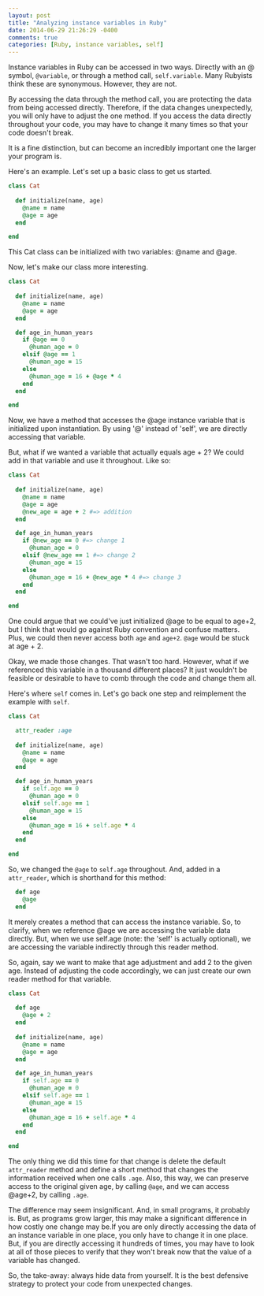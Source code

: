 ```yaml
---
layout: post
title: "Analyzing instance variables in Ruby"
date: 2014-06-29 21:26:29 -0400
comments: true
categories: [Ruby, instance variables, self] 
---
```

Instance variables in Ruby can be accessed in two ways. Directly with an @ symbol, `@variable`, or through a method call, `self.variable`. Many Rubyists think these are synonymous. However, they are not. 

By accessing the data through the method call, you are protecting the data from being accessed directly. Therefore, if the data changes unexpectedly, you will only have to adjust the one method. If you access the data directly throughout your code, you may have to change it many times so that your code doesn't break.

It is a fine distinction, but can become an incredibly important one the larger your program is.

<!-- more -->

Here's an example. Let's set up a basic class to get us started.

```ruby Cat class
class Cat
  
  def initialize(name, age) 
    @name = name
    @age = age
  end 

end  
```
This Cat class can be initialized with two variables: @name and @age.

Now, let's make our class more interesting.

```ruby Cat class
class Cat
  
  def initialize(name, age) 
    @name = name
    @age = age
  end 

  def age_in_human_years 
    if @age == 0
      @human_age = 0
    elsif @age == 1
      @human_age = 15  
    else 
      @human_age = 16 + @age * 4
    end  
  end 

end  
``` 
Now, we have a method that accesses the @age instance variable that is initialized upon instantiation. By using '@' instead of 'self', we are directly accessing that variable.

But, what if we wanted a variable that actually equals age + 2? We could add in that variable and use it throughout. Like so:

```ruby Cat class
class Cat
  
  def initialize(name, age) 
    @name = name
    @age = age
    @new_age = age + 2 #=> addition
  end 

  def age_in_human_years 
    if @new_age == 0 #=> change 1
      @human_age = 0
    elsif @new_age == 1 #=> change 2
      @human_age = 15  
    else 
      @human_age = 16 + @new_age * 4 #=> change 3 
    end  
  end 

end  
``` 
One could argue that we could've just initialized @age to be equal to age+2, but I think that would go against Ruby convention and confuse matters. Plus, we could then never access both `age` and `age+2`. `@age` would be stuck at age + 2.

Okay, we made those changes. That wasn't too hard. However, what if we referenced this variable in a thousand different places? It just wouldn't be feasible or desirable to have to comb through the code and change them all.

Here's where `self` comes in. Let's go back one step and reimplement the example with `self`.

```ruby Cat class
class Cat

  attr_reader :age
  
  def initialize(name, age) 
    @name = name
    @age = age
  end 

  def age_in_human_years 
    if self.age == 0
      @human_age = 0
    elsif self.age == 1
      @human_age = 15  
    else 
      @human_age = 16 + self.age * 4
    end  
  end 

end  
```

So, we changed the `@age` to `self.age` throughout. And, added in a `attr_reader`,  which is shorthand for this method:

```ruby attr_reader
  def age
    @age
  end
```

It merely creates a method that can access the instance variable. So, to clarify, when we reference @age we are accessing the variable data directly. But, when we use self.age (note: the 'self' is actually optional), we are accessing the variable indirectly through this reader method.

So, again, say we want to make that age adjustment and add 2 to the given age.  Instead of adjusting the code accordingly, we can just create our own reader method for that variable.

```ruby Cat class
class Cat
  
  def age 
    @age + 2
  end   
  
  def initialize(name, age) 
    @name = name
    @age = age 
  end 

  def age_in_human_years 
    if self.age == 0
      @human_age = 0
    elsif self.age == 1
      @human_age = 15  
    else 
      @human_age = 16 + self.age * 4
    end  
  end 

end  
```
The only thing we did this time for that change is delete the default `attr_reader` method and define a short method that changes the information received when one calls `.age`. Also, this way, we can preserve access to the original given age, by calling `@age`, and we can access @age+2, by calling `.age`.

The difference may seem insignificant. And, in small programs, it probably is. But, as programs grow larger, this may make a significant difference in how costly one change may be.If you are only directly accessing the data of an instance variable in one place, you only have to change it in one place. But, if you are directly accessing it hundreds of times, you may have to look at all of those pieces to verify that they won't break now that the value of a variable has changed.

So, the take-away: always hide data from yourself. It is the best defensive strategy to protect your code from unexpected changes.  
